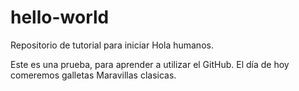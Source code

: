 # hello-world
Repositorio de tutorial para iniciar
Hola humanos.

Este es una prueba, para aprender a utilizar el GitHub.
El día de hoy comeremos galletas Maravillas clasicas.
